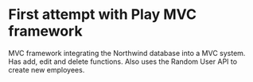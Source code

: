 # First attempt with Play MVC framework

MVC framework integrating the Northwind database into a MVC system. Has add, edit and delete functions.
Also uses the Random User API to create new employees.